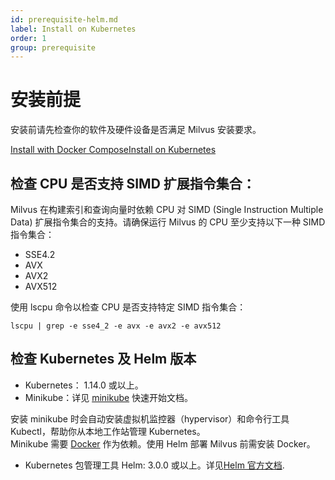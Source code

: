 ```yaml
---
id: prerequisite-helm.md
label: Install on Kubernetes
order: 1
group: prerequisite
---
```

# 安装前提

安装前请先检查你的软件及硬件设备是否满足 Milvus 安装要求。

<div class="tab-wrapper"><a href="prerequisite-docker.md" class=''>Install with Docker Compose</a><a href="prerequisite-helm.md" class='active '>Install on Kubernetes</a></div>

## 检查 CPU 是否支持 SIMD 扩展指令集合：

Milvus 在构建索引和查询向量时依赖 CPU 对 SIMD (Single Instruction Multiple Data) 扩展指令集合的支持。请确保运行 Milvus 的 CPU 至少支持以下一种 SIMD 指令集合：

- SSE4.2
- AVX
- AVX2
- AVX512

使用 lscpu 命令以检查 CPU 是否支持特定 SIMD 指令集合：

```
lscpu | grep -e sse4_2 -e avx -e avx2 -e avx512
```

## 检查 Kubernetes 及 Helm 版本 
- Kubernetes： 1.14.0 或以上。
- Minikube：详见 [minikube](https://kubernetes.io/docs/tasks/tools/install-minikube/) 快速开始文档。

<div class="alert note">
安装 minikube 时会自动安装虚拟机监控器（hypervisor）和命令行工具 Kubectl，帮助你从本地工作站管理 Kubernetes。
</div>

<div class="alert note">
  Minikube 需要 <a href="https://docs.docker.com/get-docker/">Docker</a> 作为依赖。使用 Helm 部署 Milvus 前需安装 Docker。
</div>

- Kubernetes 包管理工具 Helm: 3.0.0 或以上。详见[Helm 官方文档](https://helm.sh/docs/).
